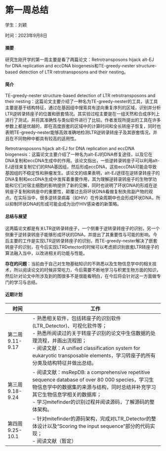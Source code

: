 # 第一周总结

学生：刘颖

时间：2023年9月8日

#### 摘要

研究生刚开学的第一周主要是看了两篇论文：Retrotransposons hijack alt-EJ for DNA replication and eccDNA biogenesis和TE-greedy-nester structure-based detection of LTR retrotransposons and their nesting。

#### 简介

TE-greedy-nester structure-based detection of LTR retrotransposons and their nesting：这篇论文主要介绍了一种名为TE-greedy-nester的工具，该工具主要是基于结构特征，通过在基因组中搜索具有逆向重复序列的区域，识别并分析LTR逆转录转座子的位置和嵌套情况。其实验过程主要是在一组天然和合成序列上进行了测试，并将其准确性与类似软件进行了比较。作者发现所提出的工具在许多参数上都是优越的，即在高度嵌套的区域中的计算时间和全长转座子恢复，同时也表明TE-greedy-nester能够高效准确地检测LTR逆转录转座子及其嵌套情况，并且在不同物种中都具有较高的适用性。

Retrotransposons hijack alt-EJ for DNA replication and eccDNA biogenesis：这篇论文主要介绍了一种名为alt-EJ的DNA修复途径，以及它在DNA复制和eccDNA生成中的作用。该论文指出，一些逆转录转座子可以利用alt-EJ途径来复制它们的RNA基因组，然后形成eccDNA，这些eccDNA可能会导致基因组的不稳定性和肿瘤发生。该论文的结果表明，alt-EJ途径在逆转录转座子的DNA复制和eccDNA生成中发挥着重要作用，其为理解逆转录转座子的生物学功能和它们对宿主细胞的影响提供了新的见解，同时也说明了环状DNA的形成在逆转座子复制和转座中的重要性，颠覆过去将环状DNA看做复制失败副产物的观点。在实际当中，很多逆转录病毒（如HIV）在传染周期中也会形成环状DNA，所以抑制环状DNA的形成可能会成为治疗HIV感染者的新策略。

#### 总结与展望

这两篇论文都是有关LTR逆转录转座子，一个侧重于逆转录转座子的识别，另一个侧重于逆转录转座子能够形成环状的DNA，并提出了其重要性与可能的影响。今后主要的工作是实现LTR逆转录转座子的识别，而TE-greedy-nester解决了嵌套转座子的识别，在今后实现LTRDetector的时候可以考虑把识别嵌套LTR转座子的算法融入当中，以改进相关的功能与性能。

**存在的问题**：当前由于自己对生物基础知识的不熟悉以及生物信息学中的相关技术，所以阅读论文的时候非常吃力，今后需要不断地学习与积累生物方面的知识，然后针对论文中所涉及到的图很多不是很能看明白，在今后将会针对这一方面做专门的学习与总结。

#### 近期计划

| 时间            | 工作                                                         |
| --------------- | ------------------------------------------------------------ |
| 第二周9.11-9.17 | - 熟悉相关软件，包括转座子的识别软件(LTR_Detector)、可视化软件等；<br/>- 熟悉所阅读过的关于转座子识别的论文中生信数据的处理流程，并画出流程图；<br />- 阅读文献：A unified classification system for eukaryotic transposable elements，学习转座子的所有分类及结构特征并做出总结。 |
| 第三周9.18-9.24 | - 阅读文献：msRepDB: a comprehensive repetitive sequence database of over 80 000 species，学习生物信息学中的数据集的来源与结构，同时总结并补充学习其它生物信息学相关的数据库；<br />- 学习mitefinder的识别过程并阅读源码，了解源码的整体架构。 |
| 第四周9.25-10.1 | - 针对mitefinder的源码架构，完成对LTR_Detector的整体设计以及“Scoring the input sequence”部分的代码实现；<br />- 阅读文献（暂定） |

